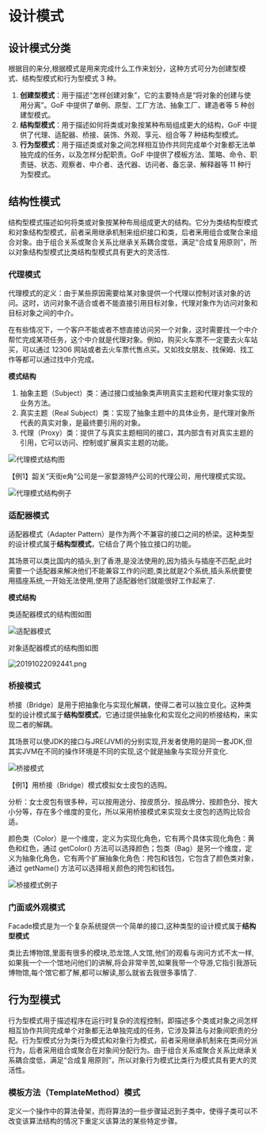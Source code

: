 # 设计模式

## 设计模式分类

根据目的来分,根据模式是用来完成什么工作来划分，这种方式可分为创建型模式、结构型模式和行为型模式 3 种。

1. **创建型模式**：用于描述“怎样创建对象”，它的主要特点是“将对象的创建与使用分离”。GoF 中提供了单例、原型、工厂方法、抽象工厂、建造者等 5 种创建型模式。
2. **结构型模式**：用于描述如何将类或对象按某种布局组成更大的结构，GoF 中提供了代理、适配器、桥接、装饰、外观、享元、组合等 7 种结构型模式。
3. **行为型模式**：用于描述类或对象之间怎样相互协作共同完成单个对象都无法单独完成的任务，以及怎样分配职责。GoF 中提供了模板方法、策略、命令、职责链、状态、观察者、中介者、迭代器、访问者、备忘录、解释器等 11 种行为型模式。

## 结构性模式

结构型模式描述如何将类或对象按某种布局组成更大的结构。它分为类结构型模式和对象结构型模式，前者采用继承机制来组织接口和类，后者釆用组合或聚合来组合对象。由于组合关系或聚合关系比继承关系耦合度低，满足“合成复用原则”，所以对象结构型模式比类结构型模式具有更大的灵活性.

### 代理模式

代理模式的定义：由于某些原因需要给某对象提供一个代理以控制对该对象的访问。这时，访问对象不适合或者不能直接引用目标对象，代理对象作为访问对象和目标对象之间的中介。

在有些情况下，一个客户不能或者不想直接访问另一个对象，这时需要找一个中介帮忙完成某项任务，这个中介就是代理对象。例如，购买火车票不一定要去火车站买，可以通过 12306 网站或者去火车票代售点买。又如找女朋友、找保姆、找工作等都可以通过找中介完成。

**模式结构**

1. 抽象主题（Subject）类：通过接口或抽象类声明真实主题和代理对象实现的业务方法。
2. 真实主题（Real Subject）类：实现了抽象主题中的具体业务，是代理对象所代表的真实对象，是最终要引用的对象。
3. 代理（Proxy）类：提供了与真实主题相同的接口，其内部含有对真实主题的引用，它可以访问、控制或扩展真实主题的功能。

![代理模式结构图](https://i.loli.net/2019/10/22/WN3y9Gec2lrMdBk.png)

【例1】韶关“天街e角”公司是一家婺源特产公司的代理公司，用代理模式实现。

![代理模式结构例子](https://i.loli.net/2019/10/22/HBvkpG7hP9yeiYg.png)

### 适配器模式

适配器模式（Adapter Pattern）是作为两个不兼容的接口之间的桥梁。这种类型的设计模式属于**结构型模式**，它结合了两个独立接口的功能。

其场景可以类比国内的插头,到了香港,是没法使用的,因为插头与插座不匹配,此时需要一个适配器来解决他们不能兼容工作的问题,类比就是2个系统,插头系统要使用插座系统,一开始无法使用,使用了适配器他们就能很好工作起来了.

**模式结构**

类适配器模式的结构图如图

![适配器模式](https://i.loli.net/2019/10/22/NThqDik6odrgYHs.png)

对象适配器模式的结构图如图

![20191022092441.png](https://i.loli.net/2019/10/22/fCk17jsZHA2SdTN.png)

### 桥接模式

桥接（Bridge）是用于把抽象化与实现化解耦，使得二者可以独立变化。这种类型的设计模式属于**结构型模式**，它通过提供抽象化和实现化之间的桥接结构，来实现二者的解耦。

其场景可以使JDK的接口与JRE(JVM)的分别实现,开发者使用的是同一套JDK,但其实JVM在不同的操作环境是不同的实现,这个就是抽象与实现分开变化.

![桥接模式](https://i.loli.net/2019/10/22/H5rwWGfM7OpvSRU.png)

【例1】用桥接（Bridge）模式模拟女士皮包的选购。

分析：女士皮包有很多种，可以按用途分、按皮质分、按品牌分、按颜色分、按大小分等，存在多个维度的变化，所以采用桥接模式来实现女士皮包的选购比较合适。

颜色类（Color）是一个维度，定义为实现化角色，它有两个具体实现化角色：黄色和红色，通过 getColor() 方法可以选择颜色；包类（Bag）是另一个维度，定义为抽象化角色，它有两个扩展抽象化角色：挎包和钱包，它包含了颜色类对象，通过 getName() 方法可以选择相关颜色的挎包和钱包。

![桥接模式例子](https://i.loli.net/2019/10/22/PIeWgDoZSQLNUCl.png)

### 门面或外观模式

Facade模式是为一个复杂系统提供一个简单的接口,这种类型的设计模式属于**结构型模式**

类比去博物馆,里面有很多的模块,恐龙馆,人文馆,他们的观看与询问方式不太一样,如果我一个一个馆地问他们的讲解,将会非常辛苦,如果我带一个导游,它指引我游玩博物馆,每个馆它都了解,都可以解读,那么就省去我很多事情了.

## 行为型模式

行为型模式用于描述程序在运行时复杂的流程控制，即描述多个类或对象之间怎样相互协作共同完成单个对象都无法单独完成的任务，它涉及算法与对象间职责的分配。行为型模式分为类行为模式和对象行为模式，前者采用继承机制来在类间分派行为，后者采用组合或聚合在对象间分配行为。由于组合关系或聚合关系比继承关系耦合度低，满足“合成复用原则”，所以对象行为模式比类行为模式具有更大的灵活性。

### 模板方法（TemplateMethod）模式

定义一个操作中的算法骨架，而将算法的一些步骤延迟到子类中，使得子类可以不改变该算法结构的情况下重定义该算法的某些特定步骤。
